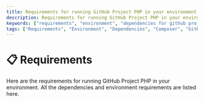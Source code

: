 ```yaml
---
title: Requirements for running GitHub Project PHP in your environment
description: Requirements for running GitHub Project PHP in your environment. All the dependencies and environment requirements are listed here. Check out the requirements for GitHub Project PHP.
keywords: ["requirements", "environment", "dependencies for github project php", "requirements for github project php", "environment requirements", "github project php environment requirements"]
tags: ["Requirements", "Environment", "Dependencies", "Composer", "GitHub Project PHP Requirements", "Environment Requirements", "Get Started"]
---
```


<head>
  <meta name="robots" content="index,follow" />
  <meta name="author" content="CSlant" />
</head>

# 📋 Requirements

Here are the requirements for running GitHub Project PHP in your environment. All the dependencies and environment requirements are listed here.

